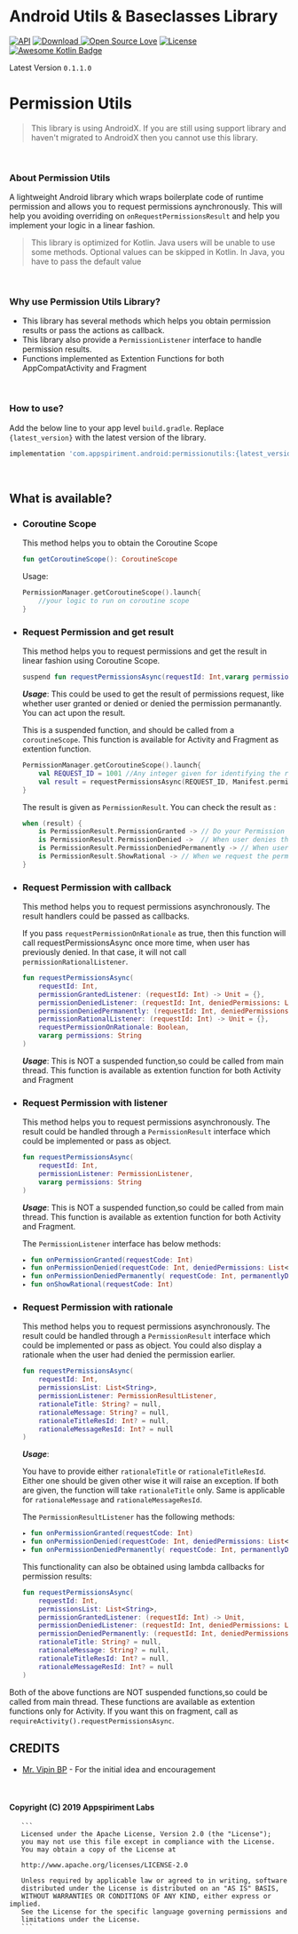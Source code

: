 # Android Utils & Baseclasses Library
[![API](https://img.shields.io/badge/API-17%2B-brightgreen.svg?style=flat)](https://android-arsenal.com/api?level=17)
[ ![Download](https://api.bintray.com/packages/appspiriment/android/AndroidUtils/images/download.svg?version=0.1.1.0) ](https://bintray.com/appspiriment/android/AndroidUtils/0.1.3/link)
[![Open Source Love](https://badges.frapsoft.com/os/v1/open-source.svg?v=102)](https://opensource.org/licenses/Apache-2.0)
[![License](https://img.shields.io/badge/license-Apache%202.0-blue.svg)](https://github.com/appspiriment/AndroidUtils/blob/master/LICENSE)
[![Awesome Kotlin Badge](https://kotlin.link/awesome-kotlin.svg)](https://github.com/KotlinBy/awesome-kotlin)


Latest Version `0.1.1.0`
# Permission Utils

> This library is using AndroidX. If you are still using support library and haven't migrated to AndroidX then you cannot use this library.

<br>

### About Permission Utils
A lightweight Android library which wraps boilerplate code of runtime permission and allows you to request permissions aynchronously. This will help you avoiding overriding on `onRequestPermissionsResult` and help you implement your logic in a linear fashion. 

> This library is optimized for Kotlin. Java users will be unable to use some methods. Optional values can be skipped in Kotlin. In Java, you have to pass the default value


<br>

### Why use Permission Utils Library?
* This library has several methods which helps you obtain permission results or pass the actions as callback. 
* This library also provide a `PermissionListener` interface to handle permission results.
* Functions implemented as Extention Functions for both AppCompatActivity and Fragment


<br>

### How to use?
   Add the below line to your app level `build.gradle`. Replace `{latest_version}` with the latest version of the library.

   ```gradle
   implementation 'com.appspiriment.android:permissionutils:{latest_version}'
```

<br>

## What is available?

* ###  Coroutine Scope
    This method helps you to obtain the Coroutine Scope 

    ```kotlin 
    fun getCoroutineScope(): CoroutineScope
    ```
     Usage:


    ```kotlin 
    PermissionManager.getCoroutineScope().launch{ 
        //your logic to run on coroutine scope
    }
    ```

* ###  Request Permission and get result
    This method helps you to request permissions and get the result in linear fashion using Coroutine Scope.  

    ```kotlin 
    suspend fun requestPermissionsAsync(requestId: Int,vararg permissions: String): PermissionResult
    ```

     ***Usage***:
    This could be used to get the result of permissions request, like whether user granted or denied or denied the permission permanantly. You can act upon the result.

    This is a suspended function, and should be called from a `coroutineScope`. This function is available for Activity and Fragment as extention function.

    ```kotlin
    PermissionManager.getCoroutineScope().launch{
        val REQUEST_ID = 1001 //Any integer given for identifying the request
        val result = requestPermissionsAsync(REQUEST_ID, Manifest.permission.ACCESS_COARSE_LOCATION, Manifest.permission.ACCESS_FINE_LOCATION)
    }
    ```
    The result is given as `PermissionResult`. You can check the result as :

    ```kotlin 
    when (result) {
        is PermissionResult.PermissionGranted -> // Do your Permission Granted Logic
        is PermissionResult.PermissionDenied ->  // When user denies the permission for first time
        is PermissionResult.PermissionDeniedPermanently -> // When user perss "Deny and never ask again"
        is PermissionResult.ShowRational -> // When we request the permission and user has denied it previously
    }    
    ```

* ###  Request Permission with callback
    This method helps you to request permissions asynchronously. The result handlers could be passed as callbacks.  

    If you pass `requestPermissionOnRationale` as true, then this function will call requestPermissionsAsync once more time, when user has previously denied. In that case, it will not call `permissionRationalListener`.

    ```kotlin 
    fun requestPermissionsAsync(
        requestId: Int,
        permissionGrantedListener: (requestId: Int) -> Unit = {},
        permissionDeniedListener: (requestId: Int, deniedPermissions: List<String>) -> Unit = { _, _ -> },
        permissionDeniedPermanently: (requestId: Int, deniedPermissions: List<String>) -> Unit = { _, _ -> },
        permissionRationalListener: (requestId: Int) -> Unit = {},
        requestPermissionOnRationale: Boolean,
        vararg permissions: String
    ) 
    ```

     ***Usage***:
    This is NOT a suspended function,so could be called from main thread. This function is available as extention function for both Activity and Fragment
  
* ###  Request Permission with listener
    This method helps you to request permissions asynchronously. The result could be handled through a `PermissionResult` interface which could be implemented or pass as object.

    ```kotlin 
    fun requestPermissionsAsync(
        requestId: Int,
        permissionListener: PermissionListener,
        vararg permissions: String
    ) 
    ```

     ***Usage***:
    This is NOT a suspended function,so could be called from main thread. This function is available as extention function for both Activity and Fragment.

    The `PermissionListener` interface has below methods:
    ```kotlin
    ▸ fun onPermissionGranted(requestCode: Int)
    ▸ fun onPermissionDenied(requestCode: Int, deniedPermissions: List<String>)
    ▸ fun onPermissionDeniedPermanently( requestCode: Int, permanentlyDeniedPermissions: List<String>)
    ▸ fun onShowRational(requestCode: Int)
    ``` 

* ###  Request Permission with rationale
    This method helps you to request permissions asynchronously. The result could be handled through a `PermissionResult` interface which could be implemented or pass as object. You could also display a rationale when the user had denied the permission earlier.

    ```kotlin 
    fun requestPermissionsAsync(
        requestId: Int,
        permissionsList: List<String>,
        permissionListener: PermissionResultListener,
        rationaleTitle: String? = null,
        rationaleMessage: String? = null,
        rationaleTitleResId: Int? = null,
        rationaleMessageResId: Int? = null
    )
    ```

     ***Usage***:
    
    You have to provide either `rationaleTitle` or `rationaleTitleResId`. Either one should be given other wise it will raise an exception. If both are given, the function will take `rationaleTitle` only. Same is applicable for `rationaleMessage` and `rationaleMessageResId`.

    The `PermissionResultListener` has the following methods:

    ```kotlin
    ▸ fun onPermissionGranted(requestCode: Int)
    ▸ fun onPermissionDenied(requestCode: Int, deniedPermissions: List<String>)
    ▸ fun onPermissionDeniedPermanently( requestCode: Int, permanentlyDeniedPermissions: List<String>)
    ```

    This functionality can also be obtained using lambda callbacks for permission results:

    
    ```kotlin
    fun requestPermissionsAsync(
        requestId: Int,
        permissionsList: List<String>,
        permissionGrantedListener: (requestId: Int) -> Unit,
        permissionDeniedListener: (requestId: Int, deniedPermissions: List<String>) -> Unit,
        permissionDeniedPermanently: (requestId: Int, deniedPermissions: List<String>) -> Unit,
        rationaleTitle: String? = null,
        rationaleMessage: String? = null,
        rationaleTitleResId: Int? = null,
        rationaleMessageResId: Int? = null
    )
    ```

Both of the above functions are NOT suspended functions,so could be called from main thread. These functions are available as extention functions only for Activity. If you want this on fragment, call as `requireActivity().requestPermissionsAsync`.

## CREDITS
* [Mr. Vipin BP](https://github.com/vipinbpkyr/Permission-Helper) - For the initial idea and encouragement

<br>

#### Copyright (C) 2019 Appspiriment Labs

       ```
       Licensed under the Apache License, Version 2.0 (the "License");
       you may not use this file except in compliance with the License.
       You may obtain a copy of the License at
       
       http://www.apache.org/licenses/LICENSE-2.0
       
       Unless required by applicable law or agreed to in writing, software
       distributed under the License is distributed on an "AS IS" BASIS,
       WITHOUT WARRANTIES OR CONDITIONS OF ANY KIND, either express or implied.
       See the License for the specific language governing permissions and
       limitations under the License.
       ```
